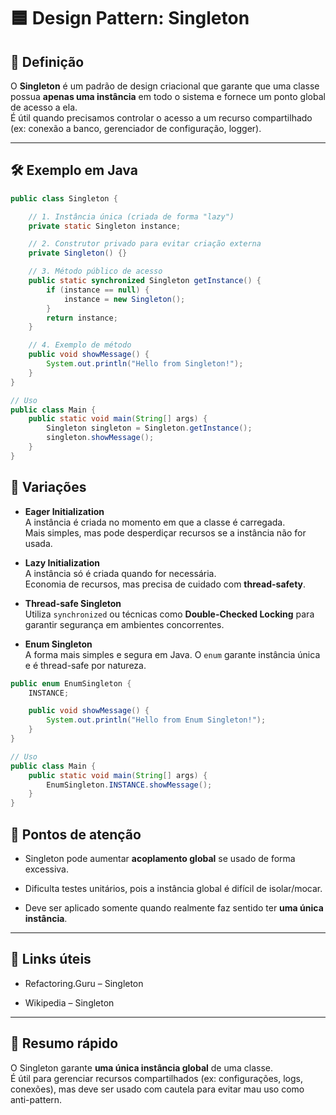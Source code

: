 # 🟦 Design Pattern: Singleton

## 📖 Definição
O **Singleton** é um padrão de design criacional que garante que uma classe possua **apenas uma instância** em todo o sistema e fornece um ponto global de acesso a ela.  
É útil quando precisamos controlar o acesso a um recurso compartilhado 
(ex: conexão a banco, gerenciador de configuração, logger).

---
## 🛠️ Exemplo em Java

```java
public class Singleton {

    // 1. Instância única (criada de forma "lazy")
    private static Singleton instance;

    // 2. Construtor privado para evitar criação externa
    private Singleton() {}

    // 3. Método público de acesso
    public static synchronized Singleton getInstance() {
        if (instance == null) {
            instance = new Singleton();
        }
        return instance;
    }

    // 4. Exemplo de método
    public void showMessage() {
        System.out.println("Hello from Singleton!");
    }
}

// Uso
public class Main {
    public static void main(String[] args) {
        Singleton singleton = Singleton.getInstance();
        singleton.showMessage();
    }
}
```

## 🔄 Variações

- **Eager Initialization**  
  A instância é criada no momento em que a classe é carregada.  
  Mais simples, mas pode desperdiçar recursos se a instância não for usada.  

- **Lazy Initialization**  
  A instância só é criada quando for necessária.  
  Economia de recursos, mas precisa de cuidado com **thread-safety**.  

- **Thread-safe Singleton**  
  Utiliza `synchronized` ou técnicas como **Double-Checked Locking** para garantir segurança em ambientes concorrentes.  

- **Enum Singleton**  
  A forma mais simples e segura em Java. O `enum` garante instância única e é thread-safe por natureza.  

```java
public enum EnumSingleton {
    INSTANCE;

    public void showMessage() {
        System.out.println("Hello from Enum Singleton!");
    }
}

// Uso
public class Main {
    public static void main(String[] args) {
        EnumSingleton.INSTANCE.showMessage();
    }
}
```

## 📌 Pontos de atenção

- Singleton pode aumentar **acoplamento global** se usado de forma excessiva.
    
- Dificulta testes unitários, pois a instância global é difícil de isolar/mocar.
    
- Deve ser aplicado somente quando realmente faz sentido ter **uma única instância**.
    

---

## 🔗 Links úteis

- Refactoring.Guru – Singleton
    
- Wikipedia – Singleton
    

---

## 📝 Resumo rápido

O Singleton garante **uma única instância global** de uma classe.  
É útil para gerenciar recursos compartilhados (ex: configurações, logs, conexões), mas deve ser usado com cautela para evitar mau uso como anti-pattern.